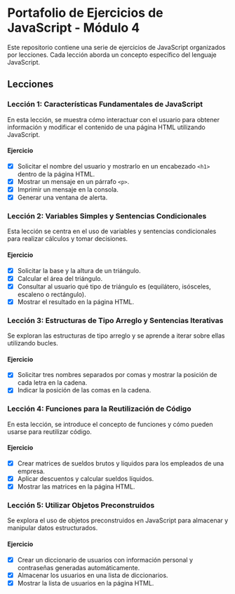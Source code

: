 # Portafolio de Ejercicios de JavaScript - Módulo 4

Este repositorio contiene una serie de ejercicios de JavaScript organizados por lecciones. Cada lección aborda un concepto específico del lenguaje JavaScript.

## Lecciones

### Lección 1: Características Fundamentales de JavaScript

En esta lección, se muestra cómo interactuar con el usuario para obtener información y modificar el contenido de una página HTML utilizando JavaScript.

#### Ejercicio
- [x] Solicitar el nombre del usuario y mostrarlo en un encabezado `<h1>` dentro de la página HTML.
- [x] Mostrar un mensaje en un párrafo `<p>`.
- [x] Imprimir un mensaje en la consola.
- [x] Generar una ventana de alerta.

### Lección 2: Variables Simples y Sentencias Condicionales

Esta lección se centra en el uso de variables y sentencias condicionales para realizar cálculos y tomar decisiones.

#### Ejercicio
- [x] Solicitar la base y la altura de un triángulo.
- [x] Calcular el área del triángulo.
- [x] Consultar al usuario qué tipo de triángulo es (equilátero, isósceles, escaleno o rectángulo).
- [x] Mostrar el resultado en la página HTML.

### Lección 3: Estructuras de Tipo Arreglo y Sentencias Iterativas

Se exploran las estructuras de tipo arreglo y se aprende a iterar sobre ellas utilizando bucles.

#### Ejercicio
- [x] Solicitar tres nombres separados por comas y mostrar la posición de cada letra en la cadena.
- [x] Indicar la posición de las comas en la cadena.

### Lección 4: Funciones para la Reutilización de Código

En esta lección, se introduce el concepto de funciones y cómo pueden usarse para reutilizar código.

#### Ejercicio
- [x] Crear matrices de sueldos brutos y líquidos para los empleados de una empresa.
- [x] Aplicar descuentos y calcular sueldos líquidos.
- [x] Mostrar las matrices en la página HTML.

### Lección 5: Utilizar Objetos Preconstruidos

Se explora el uso de objetos preconstruidos en JavaScript para almacenar y manipular datos estructurados.

#### Ejercicio
- [x] Crear un diccionario de usuarios con información personal y contraseñas generadas automáticamente.
- [x] Almacenar los usuarios en una lista de diccionarios.
- [x] Mostrar la lista de usuarios en la página HTML.